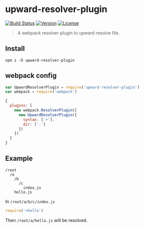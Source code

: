 # upward-resolver-plugin

[![Build Status](https://circleci.com/gh/WEBuster/upward-resolver-plugin/tree/master.svg?style=shield)](https://circleci.com/gh/WEBuster/upward-resolver-plugin/tree/master)
[![Version](https://img.shields.io/npm/v/upward-resolver-plugin.svg?style=flat-square)](https://www.npmjs.com/package/upward-resolver-plugin)
[![License](https://img.shields.io/npm/l/upward-resolver-plugin.svg?style=flat-square)](LICENSE)

> A webpack resolver plugin to upward resolve file.

## Install

```shell
npm i -D upward-resolver-plugin
```

## webpack config

```js
var UpwardResolverPlugin = require('upward-resolver-plugin')
var webpack = require('webpack')
```

```js
{
  plugins: [
    new webpack.ResolverPlugin([
      new UpwardResolverPlugin({
        syntax: ['+'],
        dir: ['.']
      })
    ])
  ]
}
```

## Example

```shell
/root
  /a
    /b
      /c
        index.js
    hello.js
```

In `/root/a/b/c/index.js`

```js
require('+hello')
```

Then `/root/a/hello.js` will be resolved.
